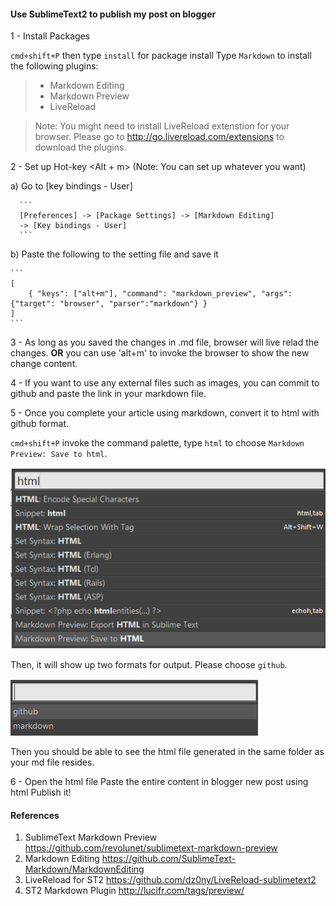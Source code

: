 #### Use SublimeText2 to publish my post on blogger

1 - Install Packages

   `cmd+shift+P` then type `install` for package install
   Type `Markdown` to install the following plugins:

   >- Markdown Editing
   >- Markdown Preview
   >- LiveReload
   
   >Note: 
   You might need to install LiveReload extenstion for your browser.
   Please go to http://go.livereload.com/extensions to download the plugins.

2 - Set up Hot-key <Alt + m> (Note: You can set up whatever you want)

   a) Go to [key bindings - User]

      ```
      [Preferences] -> [Package Settings] -> [Markdown Editing]
      -> [Key bindings - User]
      ```

   b) Paste the following to the setting file and save it
   
    ```
    [
        { "keys": ["alt+m"], "command": "markdown_preview", "args": {"target": "browser", "parser":"markdown"} }
    ]
    ```
3 - As long as you saved the changes in .md file, browser will live relad the changes.
    **OR** 
    you can use 'alt+m' to invoke the browser to show the new change content.

4 - If you want to use any external files such as images, you can commit to github and paste the link in your markdown file. 

5 - Once you complete your article using markdown, convert it to html with github format.

   `cmd+shift+P` invoke the command palette,
   type `html` to choose `Markdown Preview: Save to html`. 

  ![html](https://github.com/rickhau/blogger/blob/master/20150315/01.png)

  Then, it will show up two formats for output. Please choose `github`. 

  ![github](https://github.com/rickhau/blogger/blob/master/20150315/02.png)

  Then you should be able to see the html file generated in the same folder as your md file resides.

6 - Open the html file
    Paste the entire content in blogger new post using html
    Publish it!


#### References
1. SublimeText Markdown Preview
   https://github.com/revolunet/sublimetext-markdown-preview
2. Markdown Editing
   https://github.com/SublimeText-Markdown/MarkdownEditing
3. LiveReload for ST2
   https://github.com/dz0ny/LiveReload-sublimetext2
4. ST2 Markdown Plugin
   http://lucifr.com/tags/preview/

